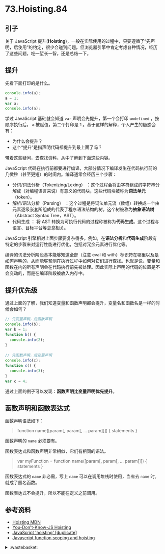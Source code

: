# 73.Hoisting.84
## <a name="start"></a> 引子
关于 JavaScript 提升(**Hoisting**)，一般在实际使用的过程中，只要遵循了“先声明，后使用”的约定，很少会碰到问题。但浏览器引擎中肯定考虑各种情况，经历了这些问题，吃一堑长一智，还是总结一下。

## 提升
先看下面打印的是什么。
```javascript
console.info(a);
a = 1;
var a;
console.info(a);
```
学过 JavaScript 基础就会知道 `var` 声明会先提升，第一个会打印 `undefined` ，按顺序执行后， `a` 被赋值，第二个打印是 1 。基于这样的解释，个人产生的疑惑会有：
- 为什么会提升？
- 这个“提升”是指声明代码都提升到最上面了吗？

带着这些疑问，去查找资料，从中了解到下面这些内容。

JavaScript 代码在执行前都要进行编译，大部分情况下编译发生在代码执行前的几微秒（甚至更短）的时间内。编译通常会经历三个步骤：
- 分词/词法分析（Tokenizing/Lexing） ：这个过程会将由字符组成的字符串分解成（对编程语言来说）有意义的代码块，这些代码块被称为**词法单元**（token）。
- 解析/语法分析（Parsing） ：这个过程是将词法单元流（数组）转换成一个由元素逐级嵌套所组成的代表了程序语法结构的树。这个树被称为**抽象语法树**（Abstract Syntax Tree，AST）。
- 代码生成 ： 将 AST 转换为可执行代码的过程称被称为**代码生成**。这个过程与语言、目标平台等息息相关。

JavaScript 引擎相对上面步骤要复杂得多，例如，在**语法分析**和**代码生成**阶段有特定的步骤来对运行性能进行优化，包括对冗余元素进行优化等。

编译的词法分析阶段基本能够知道全部（注意 eval 和 with）标识符在哪里以及是如何声明的，从而能够预测在执行过程中如何对它们进行查找。也就是说，变量和函数在内的所有声明会在代码执行前先被处理。因此实际上声明的代码的位置是不会变动的，而是在编译阶段被放入内存中。

## 提升优先级
通过上面的了解，我们知道变量和函数声明都会提升，变量名和函数名是一样的时候会如何？
```javascript
// 先变量声明，后函数声明
console.info(b);
var b = 1;
function b() {
  console.info(2);
}

// 先函数声明，后变量声明
console.info(c);
function c() {
  console.info(3);
}
var c = 4;
```
通过上面的例子可以发现：**函数声明比变量声明优先提升**。

## 函数声明和函数表达式
函数声明语法如下：

> function name([param[, param[, ... param]]]) { statements }

函数声明的 `name` 必须要有。

函数表达式和函数声明非常相似，它们有相同的语法。

> var myFunction = function name([param[, param[, ... param]]]) { statements }

函数表达式的 `name` 非必需，写上 `name` 可以在调用堆栈时使用，当省去 `name` 时，就成了匿名函数。

函数表达式不会提升，所以不能在定义之前调用。



## <a name="reference"></a> 参考资料
- [Hoisting MDN][url-aiticle-1]
- [You-Don't-Know-JS Hoisting][url-aiticle-2]
- [JavaScript 'hoisting' [duplicate]][url-stack-1]
- [Javascript function scoping and hoisting][url-stack-2]


[url-base]:https://xxholic.github.io/segment

[url-aiticle-1]:https://developer.mozilla.org/en-US/docs/Glossary/Hoisting
[url-aiticle-2]:https://github.com/getify/You-Dont-Know-JS/blob/1st-ed/scope%20&%20closures/ch4.md
[url-stack-1]:https://stackoverflow.com/questions/15311158/javascript-hoisting
[url-stack-2]:https://stackoverflow.com/questions/7506844/javascript-function-scoping-and-hoisting

[url-local-test]:https://xxholic.github.io/segment

<details>
<summary>:wastebasket:</summary>

看的出来是哪个奥特曼么？

![73-poster][url-local-poster]

</details>

[url-local-poster]:../images/73/poster.jpg
